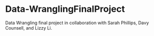 # Data-WranglingFinalProject
Data Wrangling final project in collaboration with Sarah Phillips, Davy Counsell, and Lizzy Li.
